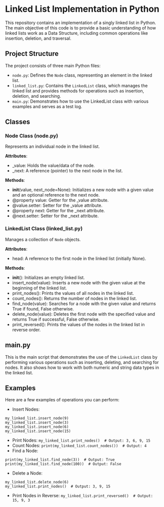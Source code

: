 # Linked List Implementation in Python
This repository contains an implementation of a singly linked list in Python. The main objective of this code is to provide a basic understanding of how linked lists work as a Data Structure, including common operations like insertion, deletion, and traversal.

## Project Structure
The project consists of three main Python files:

* `node.py`: Defines the `Node` class, representing an element in the linked list.
* `linked_list.py`: Contains the `LinkedList` class, which manages the linked list and provides methods for operations such as insertion, deletion, and searching.
* `main.py`: Demonstrates how to use the LinkedList class with various examples and serves as a test log.

## Classes
### Node Class (node.py)
Represents an individual node in the linked list.

**Attributes**:
* _value: Holds the value/data of the node.
* _next: A reference (pointer) to the next node in the list.

**Methods**:
* __init__(value, next_node=None): Initializes a new node with a given value and an optional reference to the next node.
* @property value: Getter for the _value attribute.
* @value.setter: Setter for the _value attribute.
* @property next: Getter for the _next attribute.
* @next.setter: Setter for the _next attribute.
  
### LinkedList Class (linked_list.py)
Manages a collection of `Node` objects.

**Attributes**:
* head: A reference to the first node in the linked list (initially None).

**Methods**:
* __init__(): Initializes an empty linked list.
* insert_node(value): Inserts a new node with the given value at the beginning of the linked list.
* print_nodes(): Prints the values of all nodes in the linked list.
* count_nodes(): Returns the number of nodes in the linked list.
* find_node(value): Searches for a node with the given value and returns True if found, False otherwise.
* delete_node(value): Deletes the first node with the specified value and returns True if successful, False otherwise.
* print_reversed(): Prints the values of the nodes in the linked list in reverse order.

## main.py
This is the main script that demonstrates the use of the `LinkedList` class by performing various operations such as inserting, deleting, and searching for nodes. It also shows how to work with both numeric and string data types in the linked list.

## Examples
Here are a few examples of operations you can perform:
* Insert Nodes:
```
my_linked_list.insert_node(9)
my_linked_list.insert_node(3)
my_linked_list.insert_node(6)
my_linked_list.insert_node(15)
```
* Print Nodes:
```my_linked_list.print_nodes()  # Output: 3, 6, 9, 15```
* Count Nodes:
```print(my_linked_list.count_nodes())  # Output: 4```
* Find a Node:
```
print(my_linked_list.find_node(3))  # Output: True
print(my_linked_list.find_node(100))  # Output: False
```
* Delete a Node:
```
my_linked_list.delete_node(6)
my_linked_list.print_nodes()  # Output: 3, 9, 15
```
* Print Nodes in Reverse:
```my_linked_list.print_reversed()  # Output: 15, 9, 3```
